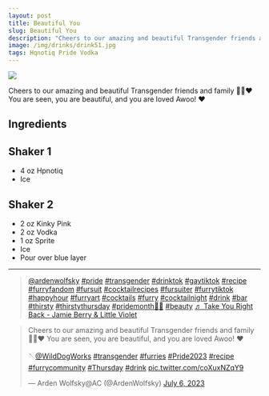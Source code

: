 ```yaml
--- 
layout: post
title: Beautiful You
slug: Beautiful You
description: "Cheers to our amazing and beautiful Transgender friends and family 🏳️‍⚧️❤️ You are seen, you are beautiful, and you are loved Awoo! ❤️"
image: /img/drinks/drink51.jpg
tags: Hqnotiq Pride Vodka
---
```

<img src="{{ site.url }}/img/drinks/drink51.jpg" class="drink-image-post">

Cheers to our amazing and beautiful Transgender friends and family 🏳️‍⚧️❤️ You are seen, you are beautiful, and you are loved Awoo! ❤️

## Ingredients

## Shaker 1
* 4 oz Hpnotiq
* Ice

## Shaker 2
* 2 oz Kinky Pink
* 2 oz Vodka
* 1 oz Sprite 
* Ice
* Pour over blue layer

<hr>

<div class="drink-media">
<blockquote class="tiktok-embed" cite="https://www.tiktok.com/@ardenwolfsky/video/7252804919588097322" data-video-id="7252804919588097322" style="max-width: 605px;min-width: 325px;" > <section> <a target="_blank" title="@ardenwolfsky" href="https://www.tiktok.com/@ardenwolfsky?refer=embed" rel="noopener">@ardenwolfsky</a> <a title="pride" target="_blank" href="https://www.tiktok.com/tag/pride?refer=embed" rel="noopener">#pride</a> <a title="transgender" target="_blank" href="https://www.tiktok.com/tag/transgender?refer=embed" rel="noopener">#transgender</a> <a title="drinktok" target="_blank" href="https://www.tiktok.com/tag/drinktok?refer=embed" rel="noopener">#drinktok</a> <a title="gaytiktok" target="_blank" href="https://www.tiktok.com/tag/gaytiktok?refer=embed" rel="noopener">#gaytiktok</a> <a title="recipe" target="_blank" href="https://www.tiktok.com/tag/recipe?refer=embed" rel="noopener">#recipe</a> <a title="furryfandom" target="_blank" href="https://www.tiktok.com/tag/furryfandom?refer=embed" rel="noopener">#furryfandom</a> <a title="fursuit" target="_blank" href="https://www.tiktok.com/tag/fursuit?refer=embed" rel="noopener">#fursuit</a> <a title="cocktailrecipes" target="_blank" href="https://www.tiktok.com/tag/cocktailrecipes?refer=embed" rel="noopener">#cocktailrecipes</a> <a title="fursuiter" target="_blank" href="https://www.tiktok.com/tag/fursuiter?refer=embed" rel="noopener">#fursuiter</a> <a title="furrytiktok" target="_blank" href="https://www.tiktok.com/tag/furrytiktok?refer=embed" rel="noopener">#furrytiktok</a> <a title="happyhour" target="_blank" href="https://www.tiktok.com/tag/happyhour?refer=embed" rel="noopener">#happyhour</a> <a title="furryart" target="_blank" href="https://www.tiktok.com/tag/furryart?refer=embed" rel="noopener">#furryart</a> <a title="cocktails" target="_blank" href="https://www.tiktok.com/tag/cocktails?refer=embed" rel="noopener">#cocktails</a> <a title="furry" target="_blank" href="https://www.tiktok.com/tag/furry?refer=embed" rel="noopener">#furry</a> <a title="cocktailnight" target="_blank" href="https://www.tiktok.com/tag/cocktailnight?refer=embed" rel="noopener">#cocktailnight</a> <a title="drink" target="_blank" href="https://www.tiktok.com/tag/drink?refer=embed" rel="noopener">#drink</a> <a title="bar" target="_blank" href="https://www.tiktok.com/tag/bar?refer=embed" rel="noopener">#bar</a> <a title="thirsty" target="_blank" href="https://www.tiktok.com/tag/thirsty?refer=embed" rel="noopener">#thirsty</a> <a title="thirstythursday" target="_blank" href="https://www.tiktok.com/tag/thirstythursday?refer=embed" rel="noopener">#thirstythursday</a> <a title="pridemonth🏳️‍🌈" target="_blank" href="https://www.tiktok.com/tag/pridemonth%F0%9F%8F%B3%EF%B8%8F%E2%80%8D%F0%9F%8C%88?refer=embed" rel="noopener">#pridemonth🏳️‍🌈</a> <a title="beauty" target="_blank" href="https://www.tiktok.com/tag/beauty?refer=embed" rel="noopener">#beauty</a> <a target="_blank" title="♬ Take You Right Back - Jamie Berry &#38; Little Violet" href="https://www.tiktok.com/music/Take-You-Right-Back-7099424947994363905?refer=embed" rel="noopener">♬ Take You Right Back - Jamie Berry &#38; Little Violet</a> </section> </blockquote> <script async src="https://www.tiktok.com/embed.js"></script>

<blockquote class="twitter-tweet tw-align-center"><p lang="en" dir="ltr">Cheers to our amazing and beautiful Transgender friends and family 🏳️‍⚧️❤️ You are seen, you are beautiful, and you are loved Awoo! ❤️<br><br>🪡<a href="https://twitter.com/WildDogWorks?ref_src=twsrc%5Etfw">@WildDogWorks</a> <a href="https://twitter.com/hashtag/transgender?src=hash&amp;ref_src=twsrc%5Etfw">#transgender</a> <a href="https://twitter.com/hashtag/furries?src=hash&amp;ref_src=twsrc%5Etfw">#furries</a> <a href="https://twitter.com/hashtag/Pride2023?src=hash&amp;ref_src=twsrc%5Etfw">#Pride2023</a> <a href="https://twitter.com/hashtag/recipe?src=hash&amp;ref_src=twsrc%5Etfw">#recipe</a> <a href="https://twitter.com/hashtag/furrycommunity?src=hash&amp;ref_src=twsrc%5Etfw">#furrycommunity</a> <a href="https://twitter.com/hashtag/Thursday?src=hash&amp;ref_src=twsrc%5Etfw">#Thursday</a> <a href="https://twitter.com/hashtag/drink?src=hash&amp;ref_src=twsrc%5Etfw">#drink</a> <a href="https://t.co/coXuxNZqY9">pic.twitter.com/coXuxNZqY9</a></p>&mdash; Arden Wolfsky@AC (@ArdenWolfsky) <a href="https://twitter.com/ArdenWolfsky/status/1677052911652577283?ref_src=twsrc%5Etfw">July 6, 2023</a></blockquote> <script async src="https://platform.twitter.com/widgets.js" charset="utf-8"></script>
</div>